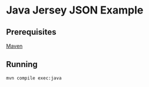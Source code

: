 # Java Jersey JSON Example

## Prerequisites

[Maven](http://maven.apache.org/)

## Running

    mvn compile exec:java
